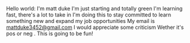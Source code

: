 Hello world: I'm matt duke
I'm just starting and totally green I'm learning fast, there's a lot to take in
I'm doing this to stay committed to learn something new and expand my job opportunities
My email is mattduke3452@gmail.com I would appreciate some criticism
Wether it's pos or neg .
This is going to be fun!
